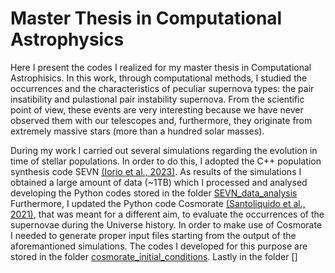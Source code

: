 # Master Thesis in Computational Astrophysics
Here I present the codes I realized for my master thesis in Computational Astrophisics. In this work, through computational methods, I studied the occurrences and the characteristics of peculiar supernova types: the pair insatibility and pulastional pair instability supernova. From the scientific point of view, these events are very interesting because we have never observed them with our telescopes and, furthermore, they originate from extremely massive stars (more than a hundred solar masses).

During my work I carried out several simulations regarding the evolution in time of stellar populations. In order to do this, I adopted the C++ population synthesis code SEVN [(Iorio et al., 2023)](https://ui.adsabs.harvard.edu/abs/2023MNRAS.524..426I/abstract). As results of the simulations I obtained a large amount of data (~1TB) which I processed and analysed developing the Python codes stored in the folder [SEVN_data_analysis](https://github.com/raffscala/master-thesis-project/tree/main/SEVN_data_analysis)
Furthermore, I updated the Python code Cosmorate [(Santoliquido et al., 2021)](https://ui.adsabs.harvard.edu/abs/2021MNRAS.502.4877S/abstract), that was meant for a different aim, to evaluate the occurrences of the supernovae during the Universe history. In order to make use of Cosmorate I needed to generate proper input files starting from the output of the aforemantioned simulations. The codes I developed for this purpose are stored in the folder [cosmorate_initial_conditions](https://github.com/raffscala/master-thesis-project/tree/main/cosmorate_initial_conditions). 
Lastly in the folder []
